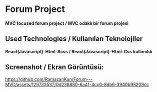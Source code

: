 ﻿<h1>Forum Project</h1>
<h4> MVC focused forum project / MVC odaklı bir forum projesi</h4>


<h2>Used Technologies / Kullanılan Teknolojiler</h2>
<h4>React(Javascript)-Html-Scss / React(Javascript)-Html-Css kullanıldı</h4>

<h2>Screenshot / Ekran Görüntüsü:</h2>

https://github.com/RamazanKun/Forum---MVC/assets/129733537/0d238880-6a41-4cc0-8db6-3940b98208cc

